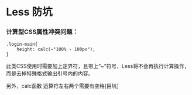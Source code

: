 # Less 防坑

### 计算型CSS属性冲突问题：

	.login-main{
	    height: calc(~"100% - 100px");
	}

此类CSS使用时需要加上定界符，且带上“~”符号，Less将不会再执行计算操作，而是去掉特殊格式输出引号内的内容。

另外，calc函数 运算符左右两个需要有空格[巨坑]